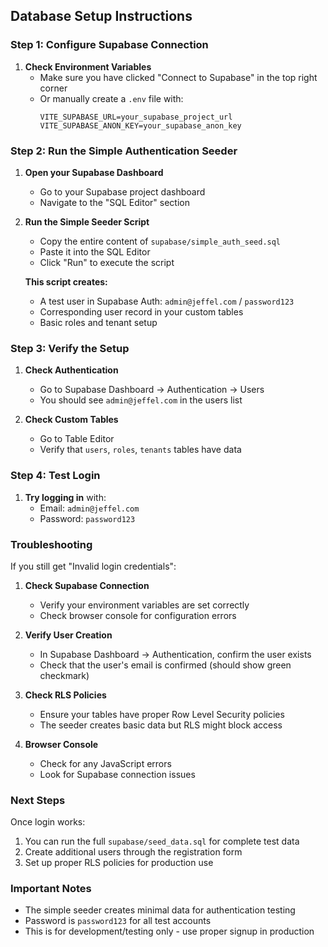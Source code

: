 ## Database Setup Instructions

### Step 1: Configure Supabase Connection

1. **Check Environment Variables**
   - Make sure you have clicked "Connect to Supabase" in the top right corner
   - Or manually create a `.env` file with:
     ```
     VITE_SUPABASE_URL=your_supabase_project_url
     VITE_SUPABASE_ANON_KEY=your_supabase_anon_key
     ```

### Step 2: Run the Simple Authentication Seeder

1. **Open your Supabase Dashboard**
   - Go to your Supabase project dashboard
   - Navigate to the "SQL Editor" section

2. **Run the Simple Seeder Script**
   - Copy the entire content of `supabase/simple_auth_seed.sql`
   - Paste it into the SQL Editor
   - Click "Run" to execute the script

   **This script creates:**
   - A test user in Supabase Auth: `admin@jeffel.com` / `password123`
   - Corresponding user record in your custom tables
   - Basic roles and tenant setup

### Step 3: Verify the Setup

1. **Check Authentication**
   - Go to Supabase Dashboard → Authentication → Users
   - You should see `admin@jeffel.com` in the users list

2. **Check Custom Tables**
   - Go to Table Editor
   - Verify that `users`, `roles`, `tenants` tables have data

### Step 4: Test Login

1. **Try logging in** with:
   - Email: `admin@jeffel.com`
   - Password: `password123`

### Troubleshooting

If you still get "Invalid login credentials":

1. **Check Supabase Connection**
   - Verify your environment variables are set correctly
   - Check browser console for configuration errors

2. **Verify User Creation**
   - In Supabase Dashboard → Authentication, confirm the user exists
   - Check that the user's email is confirmed (should show green checkmark)

3. **Check RLS Policies**
   - Ensure your tables have proper Row Level Security policies
   - The seeder creates basic data but RLS might block access

4. **Browser Console**
   - Check for any JavaScript errors
   - Look for Supabase connection issues

### Next Steps

Once login works:
1. You can run the full `supabase/seed_data.sql` for complete test data
2. Create additional users through the registration form
3. Set up proper RLS policies for production use

### Important Notes

- The simple seeder creates minimal data for authentication testing
- Password is `password123` for all test accounts
- This is for development/testing only - use proper signup in production